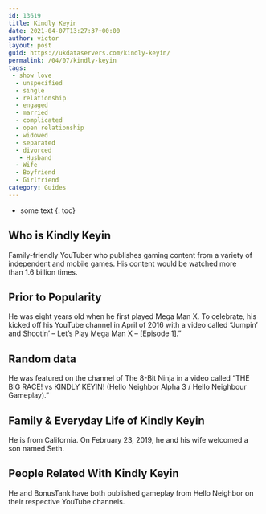 ```yaml
---
id: 13619
title: Kindly Keyin
date: 2021-04-07T13:27:37+00:00
author: victor
layout: post
guid: https://ukdataservers.com/kindly-keyin/
permalink: /04/07/kindly-keyin
tags:
 - show love
  - unspecified
  - single
  - relationship
  - engaged
  - married
  - complicated
  - open relationship
  - widowed
  - separated
  - divorced
   - Husband
  - Wife
  - Boyfriend
  - Girlfriend
category: Guides
---
```


* some text
{: toc}


## Who is Kindly Keyin



Family-friendly YouTuber who publishes gaming content from a variety of independent and mobile games. His content would be watched more than 1.6 billion times. 

                
                
                
## Prior to Popularity



He was eight years old when he first played Mega Man X. To celebrate, his kicked off his YouTube channel in April of 2016 with a video called &#8220;Jumpin&#8217; and Shootin&#8217; &#8211; Let&#8217;s Play Mega Man X &#8211; [Episode 1].&#8221; 

                
                
                
## Random data



He was featured on the channel of The 8-Bit Ninja in a video called &#8220;THE BIG RACE! vs KINDLY KEYIN! (Hello Neighbor Alpha 3 / Hello Neighbour Gameplay).&#8221; 

                
                
                
## Family & Everyday Life of Kindly Keyin



He is from California. On February 23, 2019, he and his wife welcomed a son named Seth.

                
                
                
## People Related With Kindly Keyin



He and BonusTank have both published gameplay from Hello Neighbor on their respective YouTube channels. 

                
              
            
          
          
          